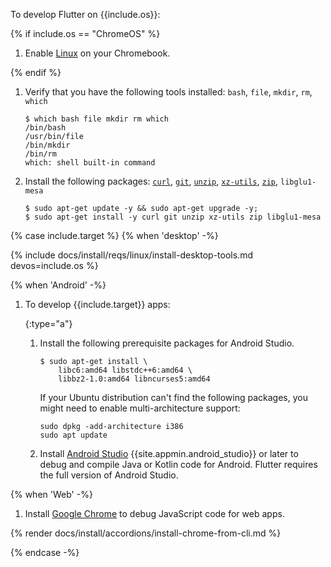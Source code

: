 To develop Flutter on {{include.os}}:

{% if include.os == "ChromeOS" %}

1. Enable [Linux][] on your Chromebook.

{% endif %}

1. Verify that you have the following tools installed:
   `bash`, `file`, `mkdir`, `rm`, `which`

   ```console
   $ which bash file mkdir rm which
   /bin/bash
   /usr/bin/file
   /bin/mkdir
   /bin/rm
   which: shell built-in command
   ```

1. Install the following packages:
   [`curl`][curl], [`git`][git], [`unzip`][unzip],
   [`xz-utils`][xz], [`zip`][zip], `libglu1-mesa`

   ```console
   $ sudo apt-get update -y && sudo apt-get upgrade -y;
   $ sudo apt-get install -y curl git unzip xz-utils zip libglu1-mesa
   ```

{% case include.target %}
{% when 'desktop' -%}

{% include docs/install/reqs/linux/install-desktop-tools.md devos=include.os %}

{% when 'Android' -%}

1. To develop {{include.target}} apps:

   {:type="a"}
   1. Install the following prerequisite packages for Android Studio.

      ```console
      $ sudo apt-get install \
          libc6:amd64 libstdc++6:amd64 \
          libbz2-1.0:amd64 libncurses5:amd64
      ```

      If your Ubuntu distribution can't find the following packages,
      you might need to enable multi-architecture support:
         
      ```console
      sudo dpkg -add-architecture i386
      sudo apt update
      ```


   1. Install [Android Studio][] {{site.appmin.android_studio}}
      or later to debug and compile
      Java or Kotlin code for Android.
      Flutter requires the full version of Android Studio.

{% when 'Web' -%}

1. Install [Google Chrome][] to debug JavaScript code for web apps.

{% render docs/install/accordions/install-chrome-from-cli.md %}

{% endcase -%}

[Linux]: https://support.google.com/chromebook/answer/9145439
[curl]: https://curl.se/
[git]: https://git-scm.com/
[unzip]: https://linux.die.net/man/1/unzip
[xz]: https://xz.tukaani.org/xz-utils/
[zip]: https://linux.die.net/man/1/zip
[Android Studio]: https://developer.android.com/studio/install#linux
[Google Chrome]: https://www.google.com/chrome/dr/download/
